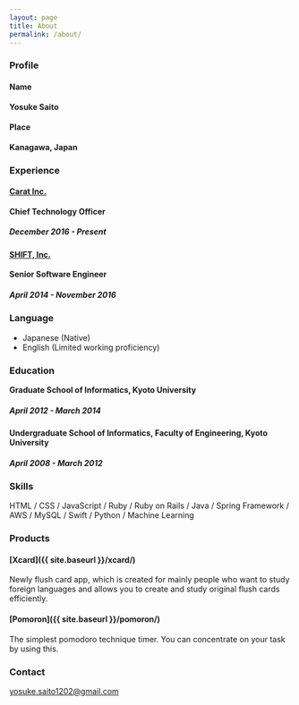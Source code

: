```yaml
---
layout: page
title: About
permalink: /about/
---
```

### Profile

#### Name

**Yosuke Saito**

#### Place

**Kanagawa, Japan**

### Experience

#### [Carat Inc.](https://www.caratinc.jp)

**Chief Technology Officer**

##### December 2016 - Present

#### [SHIFT, Inc.](http://www.shiftinc.jp)

**Senior Software Engineer**

##### April 2014 - November 2016

### Language
- Japanese (Native)
- English (Limited working proficiency)

### Education

**Graduate School of Informatics, Kyoto University**

##### April 2012 - March 2014

**Undergraduate School of Informatics, Faculty of Engineering, Kyoto University**

##### April 2008 - March 2012

### Skills
HTML / CSS / JavaScript / Ruby / Ruby on Rails / Java / Spring Framework / AWS / MySQL / Swift / Python / Machine Learning

### Products

#### [Xcard]({{ site.baseurl }}/xcard/)

Newly flush card app, which is created for mainly people who want to study foreign languages and allows you to create and study original flush cards efficiently.

#### [Pomoron]({{ site.baseurl }}/pomoron/)

The simplest pomodoro technique timer. You can concentrate on your task by using this.

### Contact
[yosuke.saito1202@gmail.com](mailto:yosuke.saito1202@gmail.com)
